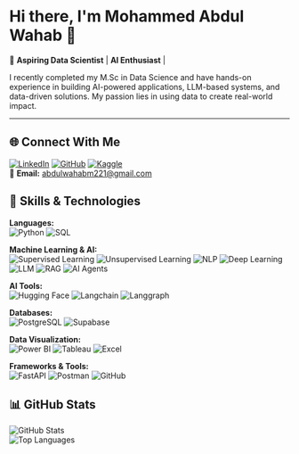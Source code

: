 # Hi there, I'm Mohammed Abdul Wahab 👋  

🎯 **Aspiring Data Scientist** | **AI Enthusiast** | 

I recently completed my M.Sc in Data Science and have hands-on experience in building AI-powered applications, LLM-based systems, and data-driven solutions. My passion lies in using data to create real-world impact.  

---

## 🌐 Connect With Me  
[![LinkedIn](https://img.shields.io/badge/LinkedIn-blue?logo=linkedin)](http://www.linkedin.com/in/mohammed-abdul-wahab-6758151b6)  [![GitHub](https://img.shields.io/badge/GitHub-black?logo=github)](https://github.com/Mohammedabdulwahab2401) [![Kaggle](https://img.shields.io/badge/Kaggle-blue?logo=kaggle)](https://www.kaggle.com/mohammed1hskjdn)  
📧 **Email:** abdulwahabm221@gmail.com  

## 🚀 Skills & Technologies  

**Languages:**  
![Python](https://img.shields.io/badge/Python-3776AB?logo=python&logoColor=white) ![SQL](https://img.shields.io/badge/SQL-003B57?logo=database&logoColor=white)  

**Machine Learning & AI:**  
![Supervised Learning](https://img.shields.io/badge/Supervised%20Learning-FF6F00?logo=ai&logoColor=white) ![Unsupervised Learning](https://img.shields.io/badge/Unsupervised%20Learning-8E44AD?logo=ai&logoColor=white) ![NLP](https://img.shields.io/badge/NLP-FF4088?logo=natural-language-processing&logoColor=white)  ![Deep Learning](https://img.shields.io/badge/Deep%20Learning-0A66C2?logo=deeplearning&logoColor=white)  ![LLM](https://img.shields.io/badge/LLM-FF0000?logo=OpenAI&logoColor=white)  ![RAG](https://img.shields.io/badge/RAG-1F425F?logo=knowledgebase&logoColor=white) ![AI Agents](https://img.shields.io/badge/AI%20Agents-FF1493?logo=robot&logoColor=white)  

**AI Tools:**  
![Hugging Face](https://img.shields.io/badge/Hugging%20Face-FFD700?logo=huggingface&logoColor=black) ![Langchain](https://img.shields.io/badge/LangChain-00B4D8?logo=langchain&logoColor=white) ![Langgraph](https://img.shields.io/badge/LangGraph-FF5733?logo=graph&logoColor=white)  

**Databases:**  
![PostgreSQL](https://img.shields.io/badge/PostgreSQL-336791?logo=postgresql&logoColor=white) ![Supabase](https://img.shields.io/badge/Supabase-3ECF8E?logo=supabase&logoColor=white)  

**Data Visualization:**  
![Power BI](https://img.shields.io/badge/Power%20BI-F2C811?logo=powerbi&logoColor=black) ![Tableau](https://img.shields.io/badge/Tableau-E97627?logo=tableau&logoColor=white) ![Excel](https://img.shields.io/badge/Excel-217346?logo=microsoft-excel&logoColor=white)  

**Frameworks & Tools:**  
![FastAPI](https://img.shields.io/badge/FastAPI-009688?logo=fastapi&logoColor=white) ![Postman](https://img.shields.io/badge/Postman-FF6C37?logo=postman&logoColor=white) ![GitHub](https://img.shields.io/badge/GitHub-181717?logo=github&logoColor=white) 

## 📊 GitHub Stats  
![GitHub Stats](https://github-readme-stats.vercel.app/api?username=Mohammedabdulwahab2401&show_icons=true&theme=radical)  
![Top Languages](https://github-readme-stats.vercel.app/api/top-langs/?username=Mohammedabdulwahab2401&layout=compact&theme=radical)  

